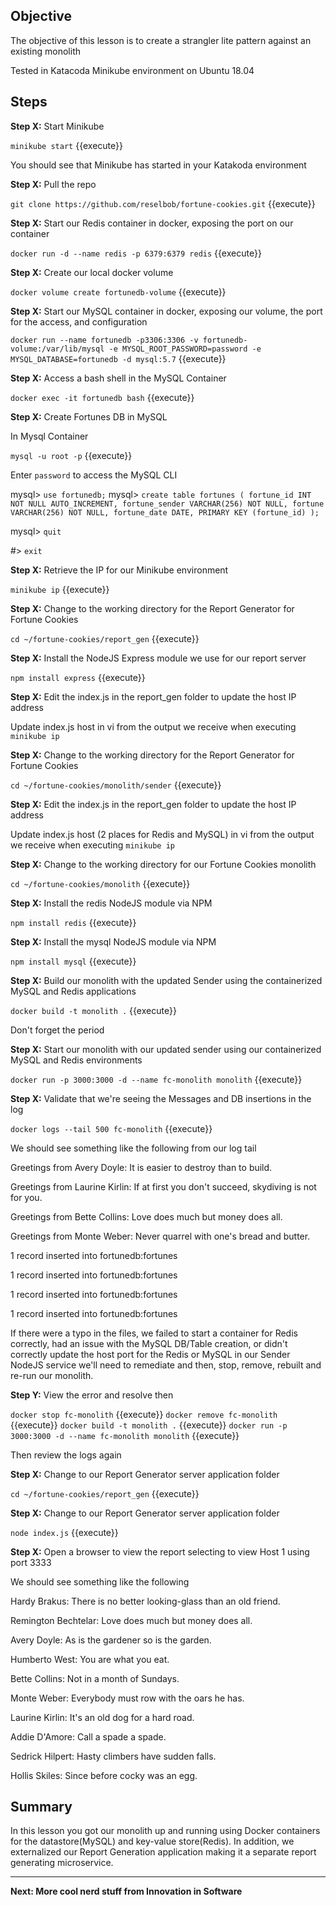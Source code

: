 ## Objective
The objective of this lesson is to create a strangler lite pattern against an existing monolith

Tested in Katacoda Minikube environment on Ubuntu 18.04

## Steps

**Step X:** Start Minikube

`minikube start` {{execute}}

You should see that Minikube has started in your Katakoda environment

**Step X:** Pull the repo

`git clone https://github.com/reselbob/fortune-cookies.git` {{execute}}

**Step X:** Start our Redis container in docker, exposing the port on our container

`docker run -d --name redis -p 6379:6379 redis` {{execute}}

**Step X:** Create our local docker volume

`docker volume create fortunedb-volume` {{execute}}

**Step X:** Start our MySQL container in docker, exposing our volume, the port for the access, and configuration

`docker run --name fortunedb -p3306:3306 -v fortunedb-volume:/var/lib/mysql -e MYSQL_ROOT_PASSWORD=password -e MYSQL_DATABASE=fortunedb -d mysql:5.7` {{execute}}

**Step X:** Access a bash shell in the MySQL Container

`docker exec -it fortunedb bash` {{execute}}

**Step X:** Create Fortunes DB in MySQL

In Mysql Container

`mysql -u root -p` {{execute}}

Enter `password` to access the MySQL CLI

mysql> `use fortunedb;`
mysql> 
`create table fortunes (
    fortune_id INT NOT NULL AUTO_INCREMENT,
    fortune_sender VARCHAR(256) NOT NULL,
    fortune VARCHAR(256) NOT NULL,
    fortune_date DATE,
    PRIMARY KEY (fortune_id)
     );`
     
 mysql> `quit`
 
 #> `exit`

**Step X:**  Retrieve the IP for our Minikube environment
 
`minikube ip` {{execute}}

**Step X:** Change to the working directory for the Report Generator for Fortune Cookies

`cd ~/fortune-cookies/report_gen` {{execute}}

**Step X:** Install the NodeJS Express module we use for our report server

`npm install express` {{execute}}

**Step X:** Edit the index.js in the report_gen folder to update the host IP address

Update index.js host in vi from the output we receive when executing `minikube ip` 


**Step X:** Change to the working directory for the Report Generator for Fortune Cookies

`cd ~/fortune-cookies/monolith/sender` {{execute}}

**Step X:** Edit the index.js in the report_gen folder to update the host IP address

Update index.js host (2 places for Redis and MySQL) in vi from the output we receive when executing `minikube ip` 


**Step X:** Change to the working directory for our Fortune Cookies monolith

`cd ~/fortune-cookies/monolith` {{execute}}

**Step X:** Install the redis NodeJS module via NPM

`npm install redis` {{execute}}

**Step X:** Install the mysql NodeJS module via NPM

`npm install mysql` {{execute}}

**Step X:** Build our monolith with the updated Sender using the containerized MySQL and Redis applications

`docker build -t monolith .` {{execute}}

Don't forget the period

**Step X:** Start our monolith with our updated sender using our containerized MySQL and Redis environments

`docker run -p 3000:3000 -d --name fc-monolith monolith` {{execute}}

**Step X:** Validate that we're seeing the Messages and DB insertions in the log

`docker logs --tail 500 fc-monolith` {{execute}}

We should see something like the following from our log tail

Greetings from Avery Doyle: It is easier to destroy than to build.

Greetings from Laurine Kirlin: If at first you don't succeed, skydiving is not for you.

Greetings from Bette Collins: Love does much but money does all.

Greetings from Monte Weber: Never quarrel with one's bread and butter.

1 record inserted into fortunedb:fortunes

1 record inserted into fortunedb:fortunes

1 record inserted into fortunedb:fortunes

1 record inserted into fortunedb:fortunes


If there were a typo in the files, we failed to start a container for Redis correctly, had an issue with the MySQL DB/Table creation, or didn't correctly update the host port for the Redis or MySQL in our Sender NodeJS service we'll need to remediate and then, stop, remove, rebuilt and re-run our monolith.

**Step Y:** View the error and resolve then

`docker stop fc-monolith` {{execute}}
`docker remove fc-monolith` {{execute}}
`docker build -t monolith .` {{execute}}
`docker run -p 3000:3000 -d --name fc-monolith monolith` {{execute}}

Then review the logs again

**Step X:** Change to our Report Generator server application folder

`cd ~/fortune-cookies/report_gen` {{execute}}


**Step X:** Change to our Report Generator server application folder

`node index.js` {{execute}}


**Step X:** Open a browser to view the report selecting to view Host 1 using port 3333

We should see something like the following

Hardy Brakus: There is no better looking-glass than an old friend.

Remington Bechtelar: Love does much but money does all.

Avery Doyle: As is the gardener so is the garden.

Humberto West: You are what you eat.

Bette Collins: Not in a month of Sundays.

Monte Weber: Everybody must row with the oars he has.

Laurine Kirlin: It's an old dog for a hard road.

Addie D'Amore: Call a spade a spade.

Sedrick Hilpert: Hasty climbers have sudden falls.

Hollis Skiles: Since before cocky was an egg.


## Summary

In this lesson you got our monolith up and running using Docker containers for the datastore(MySQL) and key-value store(Redis). In addition, we externalized our Report Generation application making it a separate report generating microservice.

----


**Next: More cool nerd stuff from Innovation in Software**
